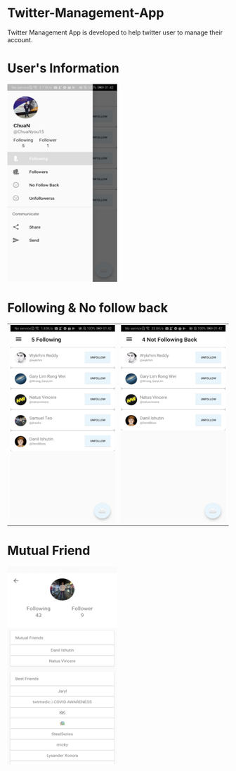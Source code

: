 # Twitter-Management-App
Twitter Management App is developed to help twitter user to manage their account.

# User's Information
<img src="https://raw.githubusercontent.com/ChuaN15/Twitter-Management-App/master/Screenshot_20200719_014250_chuan.twittertwitterlittlestar.jpg" alt="Drawing" width="250" height="450" style="max-width:100%;"/>

# Following & No follow back
<table><tr>
<td> <img src="https://raw.githubusercontent.com/ChuaN15/Twitter-Management-App/master/Screenshot_20200719_014236_chuan.twittertwitterlittlestar.jpg" alt="Drawing"  width="250" height="450" style="max-width:100%;"/> </td>
<td> <img src="https://raw.githubusercontent.com/ChuaN15/Twitter-Management-App/master/Screenshot_20200719_014243_chuan.twittertwitterlittlestar.jpg" alt="Drawing"  width="250" height="450" style="max-width:100%;"/> </td>
</tr></table>

# Mutual Friend
<img src="https://raw.githubusercontent.com/ChuaN15/Twitter-Management-App/master/Screenshot_20200719_014451_chuan.twittertwitterlittlestar.jpg" alt="Drawing" width="250" height="450" style="max-width:100%;"/>
